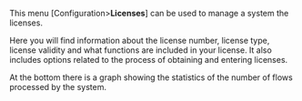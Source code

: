 This menu [Configuration>**Licenses**] can be used to manage a system the licenses.

Here you will find information about the license number, license type, license validity and what functions are included in your license. It also includes options related to the process of obtaining and entering licenses.

At the bottom there is a graph showing the statistics of the number of flows processed by the system.

